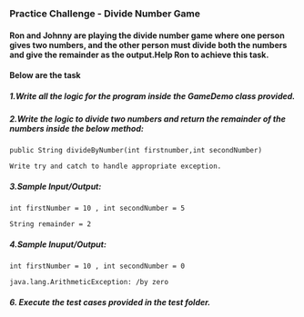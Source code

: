 ### Practice Challenge - Divide Number Game

#### Ron and Johnny are playing the divide number game where one person gives two numbers, and the other person must divide both the numbers and give the remainder as the output.Help Ron to achieve this task.

#### Below are the task 

##### 1.Write all the logic for the program inside the GameDemo class provided.

##### 2.Write the logic to divide two numbers and return the remainder of the numbers inside the below method:

    public String divideByNumber(int firstnumber,int secondNumber)
    
    Write try and catch to handle appropriate exception.

##### 3.Sample Input/Output:

    int firstNumber = 10 , int secondNumber = 5

    String remainder = 2

##### 4.Sample Inuput/Output:

    int firstNumber = 10 , int secondNumber = 0

    java.lang.ArithmeticException: /by zero

##### 6. Execute the test cases provided in the test folder.

